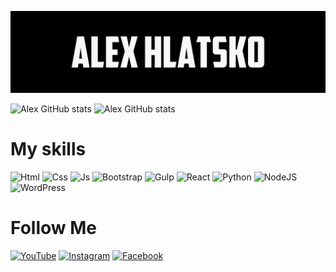 ![Header](https://github.com/Alex-Hlatsko/Alex-Hlatsko/blob/main/assets/_header.jpg)

![Alex GitHub stats](https://github-readme-stats.vercel.app/api?username=alex-hlatsko&show_icons=true&theme=radical&bg_color=161616&title_color=FFFFFF&icon_color=23F6EA&text_color=FFFFFF&border_color=23F6EA)
![Alex GitHub stats](https://github-readme-stats.vercel.app/api/top-langs/?username=alex-hlatsko&layout=compact&langs_count=10&theme=radical&bg_color=161616&title_color=FFFFFF&icon_color=23F6EA&text_color=FFFFFF&border_color=23F6EA)


# My skills
![Html](https://img.shields.io/badge/-html-161616?style=for-the-badge&logo=html&logoColor=FFFFFF)
![Css](https://img.shields.io/badge/-css-161616?style=for-the-badge&logo=Style&logoColor=FFFFFF)
![Js](https://img.shields.io/badge/-Js-161616?style=for-the-badge&logo=JavaScript&logoColor=23F6EA)
![Bootstrap](https://img.shields.io/badge/-bootstrap-161616?style=for-the-badge&logo=bootstrap&logoColor=23F6EA)
![Gulp](https://img.shields.io/badge/-gulp-161616?style=for-the-badge&logo=gulp&logoColor=23F6EA)
![React](https://img.shields.io/badge/-react-161616?style=for-the-badge&logo=react&logoColor=23F6EA)
![Python](https://img.shields.io/badge/-python-161616?style=for-the-badge&logo=python&logoColor=23F6EA)
![NodeJS](https://img.shields.io/badge/-node-161616?style=for-the-badge&logo=node.js&logoColor=23F6EA)
![WordPress](https://img.shields.io/badge/-WordPress-161616?style=for-the-badge&logo=wordpress&logoColor=23F6EA)


# Follow Me
[![YouTube](https://img.shields.io/badge/-youtube-161616?style=for-the-badge&logo=youtube&logoColor=23F6EA)](https://www.youtube.com/channel/UCZ_7V0VWKwrtseVedx_H4Ag)
[![Instagram](https://img.shields.io/badge/-instagram-161616?style=for-the-badge&logo=instagram&logoColor=23F6EA)](https://www.instagram.com/alex_hlatsko/)
[![Facebook](https://img.shields.io/badge/-instagram-161616?style=for-the-badge&logo=facebook&logoColor=23F6EA)](https://www.facebook.com/alexey.hlatsko/)